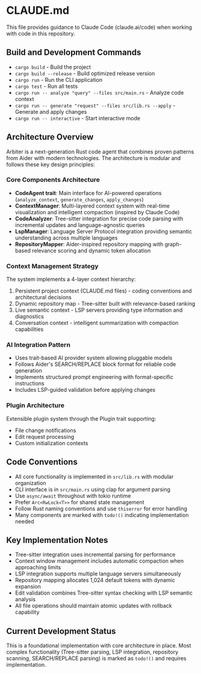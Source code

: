 # CLAUDE.md

This file provides guidance to Claude Code (claude.ai/code) when working with code in this repository.

## Build and Development Commands

- `cargo build` - Build the project
- `cargo build --release` - Build optimized release version
- `cargo run` - Run the CLI application
- `cargo test` - Run all tests
- `cargo run -- analyze "query" --files src/main.rs` - Analyze code context
- `cargo run -- generate "request" --files src/lib.rs --apply` - Generate and apply changes
- `cargo run -- interactive` - Start interactive mode

## Architecture Overview

Arbiter is a next-generation Rust code agent that combines proven patterns from Aider with modern technologies. The architecture is modular and follows these key design principles:

### Core Components Architecture
- **CodeAgent trait**: Main interface for AI-powered operations (`analyze_context`, `generate_changes`, `apply_changes`)
- **ContextManager**: Multi-layered context system with real-time visualization and intelligent compaction (inspired by Claude Code)
- **CodeAnalyzer**: Tree-sitter integration for precise code parsing with incremental updates and language-agnostic queries
- **LspManager**: Language Server Protocol integration providing semantic understanding across multiple languages
- **RepositoryMapper**: Aider-inspired repository mapping with graph-based relevance scoring and dynamic token allocation

### Context Management Strategy
The system implements a 4-layer context hierarchy:
1. Persistent project context (CLAUDE.md files) - coding conventions and architectural decisions
2. Dynamic repository map - Tree-sitter built with relevance-based ranking
3. Live semantic context - LSP servers providing type information and diagnostics
4. Conversation context - intelligent summarization with compaction capabilities

### AI Integration Pattern
- Uses trait-based AI provider system allowing pluggable models
- Follows Aider's SEARCH/REPLACE block format for reliable code generation
- Implements structured prompt engineering with format-specific instructions
- Includes LSP-guided validation before applying changes

### Plugin Architecture
Extensible plugin system through the Plugin trait supporting:
- File change notifications
- Edit request processing 
- Custom initialization contexts

## Code Conventions

- All core functionality is implemented in `src/lib.rs` with modular organization
- CLI interface is in `src/main.rs` using clap for argument parsing
- Use `async/await` throughout with tokio runtime
- Prefer `Arc<RwLock<T>>` for shared state management
- Follow Rust naming conventions and use `thiserror` for error handling
- Many components are marked with `todo!()` indicating implementation needed

## Key Implementation Notes

- Tree-sitter integration uses incremental parsing for performance
- Context window management includes automatic compaction when approaching limits
- LSP integration supports multiple language servers simultaneously 
- Repository mapping allocates 1,024 default tokens with dynamic expansion
- Edit validation combines Tree-sitter syntax checking with LSP semantic analysis
- All file operations should maintain atomic updates with rollback capability

## Current Development Status

This is a foundational implementation with core architecture in place. Most complex functionality (Tree-sitter parsing, LSP integration, repository scanning, SEARCH/REPLACE parsing) is marked as `todo!()` and requires implementation.